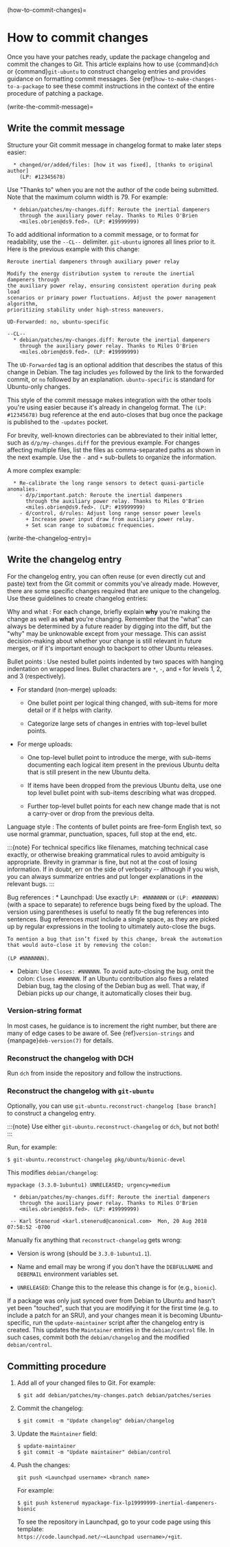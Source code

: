 (how-to-commit-changes)=
# How to commit changes

Once you have your patches ready, update the package changelog and commit the changes to Git. This article explains how to use {command}`dch` or {command}`git-ubuntu` to construct changelog entries and provides guidance on formatting commit messages. See {ref}`how-to-make-changes-to-a-package` to see these commit instructions in the context of the entire procedure of patching a package.


(write-the-commit-message)=
## Write the commit message

Structure your Git commit message in changelog format to make later steps easier:

```none
  * changed/or/added/files: [how it was fixed], [thanks to original author]
    (LP: #12345678)
```

Use "Thanks to" when you are not the author of the code being submitted. Note that the maximum column width is 79. For example:

```none
  * debian/patches/my-changes.diff: Reroute the inertial dampeners
    through the auxiliary power relay. Thanks to Miles O'Brien
    <miles.obrien@ds9.fed>. (LP: #19999999)
```

To add additional information to a commit message, or to format for readability, use the `--CL--` delimiter. `git-ubuntu` ignores all lines prior to it. Here is the previous example with this change:

```none
Reroute inertial dampeners through auxiliary power relay

Modify the energy distribution system to reroute the inertial dampeners through
the auxiliary power relay, ensuring consistent operation during peak load
scenarios or primary power fluctuations. Adjust the power management algorithm,
prioritizing stability under high-stress maneuvers.

UD-Forwarded: no, ubuntu-specific

--CL--
  * debian/patches/my-changes.diff: Reroute the inertial dampeners
    through the auxiliary power relay. Thanks to Miles O'Brien
    <miles.obrien@ds9.fed>. (LP: #19999999)
```

The `UD-Forwarded` tag is an optional addition that describes the status of this change in Debian. The tag includes `yes` followed by the link to the forwarded commit, or `no` followed by an explanation. `ubuntu-specific` is standard for Ubuntu-only changes.

This style of the commit message makes integration with the other tools you're using easier because it's already in changelog format. The `(LP: #12345678)` bug reference at the end auto-closes that bug once the package is published to the `-updates` pocket.

For brevity, well-known directories can be abbreviated to their initial letter, such as `d/p/my-changes.diff` for the previous example. For changes affecting multiple files, list the files as comma-separated paths as shown in the next example. Use the `-` and `+` sub-bullets to organize the information.

A more complex example:

```none
  * Re-calibrate the long range sensors to detect quasi-particle anomalies.
    - d/p/important.patch: Reroute the inertial dampeners
      through the auxiliary power relay. Thanks to Miles O'Brien
      <miles.obrien@ds9.fed>. (LP: #19999999)
    - d/control, d/rules: Adjust long range sensor power levels
      + Increase power input draw from auxiliary power relay.
      + Set scan range to subatomic frequencies.
```


(write-the-changelog-entry)=
## Write the changelog entry

For the changelog entry, you can often reuse (or even directly cut and paste) text from the Git commit or commits you've already made. However, there are some specific changes required that are unique to the changelog. Use these guidelines to create changelog entries:

Why and what
: For each change, briefly explain **why** you're making the change as well as **what** you're changing. Remember that the "what" can always be determined by a future reader by digging into the diff, but the "why" may be unknowable except from your message. This can assist decision-making about whether your change is still relevant in future merges, or if it's important enough to backport to other Ubuntu releases.

Bullet points
: Use nested bullet points indented by two spaces with hanging indentation on wrapped lines. Bullet characters are `*`, `-`, and `+` for levels 1, 2, and 3 (respectively).

  * For standard (non-merge) uploads:

    - One bullet point per logical thing changed, with sub-items for more detail or if it helps with clarity.

    - Categorize large sets of changes in entries with top-level bullet points.

  * For merge uploads:

    - One top-level bullet point to introduce the merge, with sub-items documenting each logical item present in the previous Ubuntu delta that is still present in the new Ubuntu delta.

    - If items have been dropped from the previous Ubuntu delta, use one top level bullet point with sub-items describing what was dropped.

    - Further top-level bullet points for each new change made that is not a carry-over or drop from the previous delta.

Language style
: The contents of bullet points are free-form English text, so use normal grammar, punctuation, spaces, full stop at the end, etc.

  :::{note}
  For technical specifics like filenames, matching technical case exactly, or otherwise breaking grammatical rules to avoid ambiguity is appropriate. Brevity in grammar is fine, but not at the cost of losing information. If in doubt, err on the side of verbosity -- although if you wish, you can always summarize entries and put longer explanations in the relevant bugs.
  :::

Bug references
: * Launchpad: Use exactly `LP: #NNNNNNN` or `(LP: #NNNNNNN)` (with a space to separate) to reference bugs being fixed by the upload. The version using parentheses is useful to neatly fit the bug references into sentences. Bug references *must* include a single space, as they are picked up by regular expressions in the tooling to ultimately auto-close the bugs.

    To mention a bug that isn’t fixed by this change, break the automation that would auto-close it by removing the colon:
  `(LP #NNNNNNN)`.

  * Debian: Use `Closes: #NNNNNN`. To avoid auto-closing the bug, omit the colon: `Closes #NNNNNN`. If an Ubuntu contribution also fixes a related Debian bug, tag the closing of the Debian bug as well. That way, if Debian picks up our change, it automatically closes their bug.


### Version-string format

In most cases, he guidance is to increment the right number, but there are many of edge cases to be aware of. See {ref}`version-strings` and {manpage}`deb-version(7)` for details.


### Reconstruct the changelog with DCH

Run `dch` from inside the repository and follow the instructions.


### Reconstruct the changelog with `git-ubuntu`

Optionally, you can use `git-ubuntu.reconstruct-changelog [base branch]` to construct a changelog entry.

:::{note}
Use either `git-ubuntu.reconstruct-changelog` or `dch`, but not both!
:::

Run, for example:

```none
$ git-ubuntu.reconstruct-changelog pkg/ubuntu/bionic-devel
```

This modifies `debian/changelog`:

```none
mypackage (3.3.0-1ubuntu1) UNRELEASED; urgency=medium

  * debian/patches/my-changes.diff: Reroute the inertial dampeners
    through the auxiliary power relay. Thanks to Miles O'Brien
    <miles.obrien@ds9.fed>. (LP: #19999999)

 -- Karl Stenerud <karl.stenerud@canonical.com>  Mon, 20 Aug 2018 07:58:52 -0700
```

Manually fix anything that `reconstruct-changelog` gets wrong:

* Version is wrong (should be `3.3.0-1ubuntu1.1`).

* Name and email may be wrong if you don't have the `DEBFULLNAME` and `DEBEMAIL` environment variables set.

* `UNRELEASED`: Change this to the release this change is for (e.g., `bionic`).

If a package was only just synced over from Debian to Ubuntu and hasn't yet been "touched", such that you are modifying it for the first time (e.g. to include a patch for an SRU), and your changes mean it is becoming Ubuntu-specific, run the `update-maintainer` script after the changelog entry is created. This updates the `Maintainer` entries in the `debian/control` file. In such cases, commit both the `debian/changelog` and the modified `debian/control`. 


## Committing procedure

1. Add all of your changed files to Git. For example:

    ```none
    $ git add debian/patches/my-changes.patch debian/patches/series
    ```

1. Commit the changelog:

    ```none
    $ git commit -m "Update changelog" debian/changelog
    ```

1. Update the `Maintainer` field:

    ```none
    $ update-maintainer
    $ git commit -m "Update maintainer" debian/control
    ```

1. Push the changes:

    ```none
    git push <Launchpad username> <branch name>
    ```

    For example:

    ```none
    $ git push kstenerud mypackage-fix-lp19999999-inertial-dampeners-bionic
    ```

    To see the repository in Launchpad, go to your code page using this template:<br />
    `https://code.launchpad.net/~<Launchpad username>/+git`.
